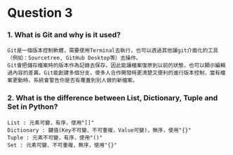 # Question 3

### 1. What is Git and why is it used?
    Git是一個版本控制軟體，需要使用Terminal去執行，也可以透過其他讓git介面化的工具（例如：Sourcetree, GitHub Desktop等）去操作。
    Git會把儲存檔案時的版本作為記錄去保存，因此能讓檔案復原到以前的狀態，也可以顯示編輯過內容的差異。Git能創建多個分支，使多人合作開發時更清楚又便利的進行版本控制，當有檔案更動時，系統會警告你是否有覆蓋到別人做的新檔案。

### 2. What is the difference between List, Dictionary, Tuple and Set in Python?
    List : 元素可變，有序，使用"[]"
    Dictionary : 鍵值(Key不可變、不可重複，Value可變)，無序，使用"{}"
    Tuple : 元素不可變，有序，使用"()"
    Set : 元素可變、不可重複，無序，使用"{}"